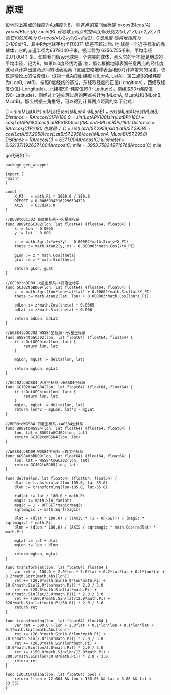 
# 原理
设地球上某点的经度为A,纬度为B， 则这点的空间坐标是 x=cos(B)*cos(A) y=cos(B)*sin(A) z=sin(B) 设地球上两点的空间坐标分别为(x1,y1,z1),(x2,y2,z2) 则它们的夹角为 C=acos(x1*x2+y1*y2+z1*z2)，C是角度 则两地距离为 C/180*pi*R，其中R为地球平均半径6371 误差不超过1% 
地 球是一个近乎标准的椭球体，它的赤道半径为6378.140千米，极半径为 6356.755千米，平均半径6371.004千米。如果我们假设地球是一个完美的球体，那么它的半径就是地球的平均半径，记为R。如果以0度经线为基 准，那么根据地球表面任意两点的经纬度就可以计算出这两点间的地表距离（这里忽略地球表面地形对计算带来的误差，仅仅是理论上的估算值）。设第一点A的经 纬度为(LonA, LatA)，第二点B的经纬度为(LonB, LatB)，按照0度经线的基准，东经取经度的正值(Longitude)，西经取经度负值(-Longitude)，北纬取90-纬度值(90- Latitude)，南纬取90+纬度值(90+Latitude)，则经过上述处理过后的两点被计为(MLonA, MLatA)和(MLonB, MLatB)。那么根据三角推导，可以得到计算两点距离的如下公式：

C = sin(MLatA)*sin(MLatB)*cos(MLonA-MLonB) + cos(MLatA)*cos(MLatB)
Distance = R*Arccos(C)*Pi/180
C = sin(LatA*Pi/180)*sin(LatB*Pi/180) + cos(LatA*Pi/180)*cos(LatB*Pi/180)*cos((MLonA-MLonB)*Pi/180)
Distance = R*Arccos(C)*Pi/180
也就是：
C = sin(LatA/57.2958)*sin(LatB/57.2958) + cos(LatA/57.2958)*cos(LatB/57.2958)*cos((MLonA-MLonB)/57.2958)
Distance = R*Arccos(C) = 6371.004*Arccos(C) kilometer = 0.621371192*6371.004*Arccos(C) mile = 3958.758349716768*Arccos(C) mile


go代码如下:
```
package geo_wrapper

import (
"math"
)

const (
	X_PI   = math.Pi * 3000.0 / 180.0
	OFFSET = 0.00669342162296594323
	AXIS   = 6378245.0
)

//BD09toGCJ02 百度坐标系->火星坐标系
func BD09toGCJ02(lon, lat float64) (float64, float64) {
	x := lon - 0.0065
	y := lat - 0.006

	z := math.Sqrt(x*x+y*y) - 0.00002*math.Sin(y*X_PI)
	theta := math.Atan2(y, x) - 0.000003*math.Cos(x*X_PI)

	gLon := z * math.Cos(theta)
	gLat := z * math.Sin(theta)

	return gLon, gLat
}

//GCJ02toBD09 火星坐标系->百度坐标系
func GCJ02toBD09(lon, lat float64) (float64, float64) {
	z := math.Sqrt(lon*lon+lat*lat) + 0.00002*math.Sin(lat*X_PI)
	theta := math.Atan2(lat, lon) + 0.000003*math.Cos(lon*X_PI)

	bdLon := z*math.Cos(theta) + 0.0065
	bdLat := z*math.Sin(theta) + 0.006

	return bdLon, bdLat
}

//WGS84toGCJ02 WGS84坐标系->火星坐标系
func WGS84toGCJ02(lon, lat float64) (float64, float64) {
	if isOutOFChina(lon, lat) {
		return lon, lat
	}

	mgLon, mgLat := delta(lon, lat)

	return mgLon, mgLat
}

//GCJ02toWGS84 火星坐标系->WGS84坐标系
func GCJ02toWGS84(lon, lat float64) (float64, float64) {
	if isOutOFChina(lon, lat) {
		return lon, lat
	}
	mgLon, mgLat := delta(lon, lat)
	return lon*2 - mgLon, lat*2 - mgLat
}

//BD09toWGS84 百度坐标系->WGS84坐标系
func BD09toWGS84(lon, lat float64) (float64, float64) {
	lon, lat = BD09toGCJ02(lon, lat)
	return GCJ02toWGS84(lon, lat)
}

//WGS84toBD09 WGS84坐标系->百度坐标系
func WGS84toBD09(lon, lat float64) (float64, float64) {
	lon, lat = WGS84toGCJ02(lon, lat)
	return GCJ02toBD09(lon, lat)
}

func delta(lon, lat float64) (float64, float64) {
	dlat := transformlat(lon-105.0, lat-35.0)
	dlon := transformlng(lon-105.0, lat-35.0)

	radlat := lat / 180.0 * math.Pi
	magic := math.Sin(radlat)
	magic = 1 - OFFSET*magic*magic
	sqrtmagic := math.Sqrt(magic)

	dlat = (dlat * 180.0) / ((AXIS * (1 - OFFSET)) / (magic * sqrtmagic) * math.Pi)
	dlon = (dlon * 180.0) / (AXIS / sqrtmagic * math.Cos(radlat) * math.Pi)

	mgLat := lat + dlat
	mgLon := lon + dlon

	return mgLon, mgLat
}

func transformlat(lon, lat float64) float64 {
	var ret = -100.0 + 2.0*lon + 3.0*lat + 0.2*lat*lat + 0.1*lon*lat + 0.2*math.Sqrt(math.Abs(lon))
	ret += (20.0*math.Sin(6.0*lon*math.Pi) + 20.0*math.Sin(2.0*lon*math.Pi)) * 2.0 / 3.0
	ret += (20.0*math.Sin(lat*math.Pi) + 40.0*math.Sin(lat/3.0*math.Pi)) * 2.0 / 3.0
	ret += (160.0*math.Sin(lat/12.0*math.Pi) + 320*math.Sin(lat*math.Pi/30.0)) * 2.0 / 3.0
	return ret
}

func transformlng(lon, lat float64) float64 {
	var ret = 300.0 + lon + 2.0*lat + 0.1*lon*lon + 0.1*lon*lat + 0.1*math.Sqrt(math.Abs(lon))
	ret += (20.0*math.Sin(6.0*lon*math.Pi) + 20.0*math.Sin(2.0*lon*math.Pi)) * 2.0 / 3.0
	ret += (20.0*math.Sin(lon*math.Pi) + 40.0*math.Sin(lon/3.0*math.Pi)) * 2.0 / 3.0
	ret += (150.0*math.Sin(lon/12.0*math.Pi) + 300.0*math.Sin(lon/30.0*math.Pi)) * 2.0 / 3.0
	return ret
}

func isOutOFChina(lon, lat float64) bool {
	return !(lon > 72.004 && lon < 135.05 && lat > 3.86 && lat < 53.55)
}

```
